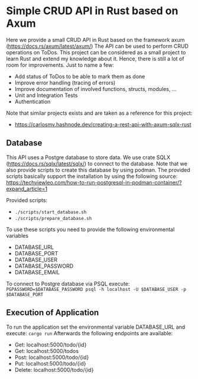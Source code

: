 # Simple CRUD API in Rust based on Axum
Here we provide a small CRUD API in Rust based on the framework axum (https://docs.rs/axum/latest/axum/)
The API can be used to perform CRUD operations on ToDos. This project can be considered as a small project to learn Rust and extend my knowledge about it. Hence, there is still a lot of room for improvements. Just to name a few:

- Add status of ToDos to be able to mark them as done
- Improve error handling (tracing of errors)
- Improve documentation of involved functions, structs, modules, ...
- Unit and Integration Tests
- Authentication

Note that similar projects exists and are taken as a reference for this project:
- https://carlosmv.hashnode.dev/creating-a-rest-api-with-axum-sqlx-rust

## Database
This API uses a Postgre database to store data. We use crate SQLX (https://docs.rs/sqlx/latest/sqlx/) to connect to the database. Note that we also provide scripts to create this database by using podman.
The provided scripts basically support the installation by using the following source:
https://techviewleo.com/how-to-run-postgresql-in-podman-container/?expand_article=1

Provided scripts:
- `./scripts/start_database.sh` 
- `./scripts/prepare_database.sh`

To use these scripts you need to provide the following environmental variables
- DATABASE_URL
- DATABASE_PORT
- DATABASE_USER
- DATABASE_PASSWORD
- DATABASE_EMAIL

To connect to Postgre database via PSQL execute:
`PGPASSWORD=$DATABASE_PASSWORD psql -h localhost -U $DATABASE_USER -p $DATABASE_PORT`


## Execution of Application
To run the application set the environmental variable DATABASE_URL and execute: `cargo run`
Afterwards the following endpoints are available:

- Get: localhost:5000/todo/{id}
- Get: localhost:5000/todos
- Post: localhost:5000/todo/{id}
- Put: localhost:5000/todo/{id}
- Delete: localhost:5000/todo/{id}